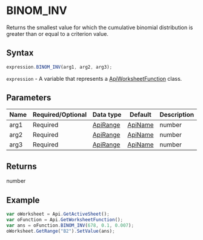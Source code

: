 # BINOM_INV

Returns the smallest value for which the cumulative binomial distribution is greater than or equal to a criterion value.

## Syntax

```javascript
expression.BINOM_INV(arg1, arg2, arg3);
```

`expression` - A variable that represents a [ApiWorksheetFunction](../ApiWorksheetFunction.md) class.

## Parameters

| **Name** | **Required/Optional** | **Data type** | **Default** | **Description** |
| ------------- | ------------- | ------------- | ------------- | ------------- |
| arg1 | Required | [ApiRange](../../ApiRange/ApiRange.md) | [ApiName](../../ApiName/ApiName.md) | number |  | The number of Bernoulli trials. |
| arg2 | Required | [ApiRange](../../ApiRange/ApiRange.md) | [ApiName](../../ApiName/ApiName.md) | number |  | The probability of success on each trial, a number between 0 and 1 inclusive. |
| arg3 | Required | [ApiRange](../../ApiRange/ApiRange.md) | [ApiName](../../ApiName/ApiName.md) | number |  | The criterion value, a number between 0 and 1 inclusive. |

## Returns

number

## Example



```javascript
var oWorksheet = Api.GetActiveSheet();
var oFunction = Api.GetWorksheetFunction();
var ans = oFunction.BINOM_INV(678, 0.1, 0.007);
oWorksheet.GetRange("B2").SetValue(ans);
```
